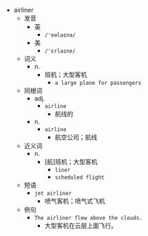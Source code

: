 - airliner
  - 发音
    - 英
      - `/'eəlaɪnə/`
    - 美
      - `/'ɛrlaɪnɚ/`
  - 词义
    - n.
      - 班机；大型客机
        - `a large plane for passengers`
  - 同根词
    - adj.
      - `airline`
        - 航线的
    - n.
      - `airline`
        - 航空公司；航线
  - 近义词
    - n.
      - [航]班机；大型客机
        - `liner`
        - `scheduled flight`
  - 短语
    - `jet airliner`
      - 喷气客机；喷气式飞机 
  - 例句
    - `The airliner flew above the clouds.`
      - 大型客机在云层上面飞行。

